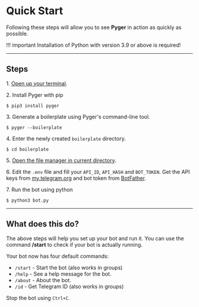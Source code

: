# Quick Start

Following these steps will allow you to see **Pyger** in action as quickly as possible.

!!! important
    Installation of Python with version 3.9 or above is required!

---

## Steps

1\. [Open up your terminal](/meta/faqs#terminal).

2\. Install Pyger with pip

```shell
$ pip3 install pyger
```

3\. Generate a boilerplate using Pyger's command-line tool.

```shell
$ pyger --boilerplate
```

4\. Enter the newly created `boilerplate` directory.

```shell
$ cd boilerplate
```

5\. [Open the file manager in current directory](/meta/faqs#file-manager).

6\. Edit the ``.env`` file and fill your `API_ID`, `API_HASH` and `BOT_TOKEN`. Get the API keys from [my.telegram.org](https://my.telegram.org) and bot token from [BotFather](https://telegram.me/BotFather).

7\. Run the bot using python

```shell
$ python3 bot.py
```

---

## What does this do?

The above steps will help you set up your bot and run it. You can use the command **/start** to check if your bot is actually running.

Your bot now has four default commands:

- `/start` - Start the bot (also works in groups)
- `/help` - See a help message for the bot.
- `/about` - About the bot.
- `/id` - Get Telegram ID (also works in groups)


Stop the bot using `Ctrl+C`.
